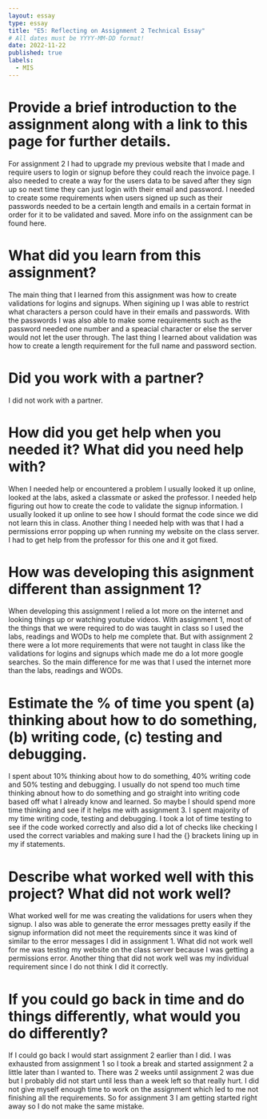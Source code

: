 ```yaml
---
layout: essay
type: essay
title: "E5: Reflecting on Assignment 2 Technical Essay"
# All dates must be YYYY-MM-DD format!
date: 2022-11-22
published: true
labels:
  - MIS
---
```


# Provide a brief introduction to the assignment along with a link to this page for further details.
For assignment 2 I had to upgrade my previous website that I made and require users to login or signup before they could reach the invoice page. I also needed to create a way for the users data to be saved after they sign up so next time they can just login with their email and password. I needed to create some requirements when users signed up such as their passwords needed to be a certain length and emails in a certain format in order for it to be validated and saved. More info on the assignment can be found here. 

# What did you learn from this assignment?
The main thing that I learned from this assignment was how to create validations for logins and signups. When sigining up I was able to restrict what characters a person could have in their emails and passwords. With the passwords I was also able to make some requirements such as the password needed one number and a speacial character or else the server would not let the user through. The last thing I learned about validation was how to create a length requirement for the full name and password section. 

# Did you work with a partner?
I did not work with a partner. 

# How did you get help when you needed it? What did you need help with?
When I needed help or encountered a problem I usually looked it up online, looked at the labs, asked a classmate or asked the professor. I needed help figuring out how to create the code to validate the signup information. I usually looked it up online to see how I should format the code since we did not learn this in class. Another thing I needed help with was that I had a permissions error popping up when running my website on the class server. I had to get help from the professor for this one and it got fixed. 

# How was developing this asignment different than assignment 1?
When developing this assignment I relied a lot more on the internet and looking things up or watching youtube videos. With assignment 1, most of the things that we were required to do was taught in class so I used the labs, readings and WODs to help me complete that. But with assignment 2 there were a lot more requirements that were not taught in class like the validations for logins and signups which made me do a lot more google searches. So the main difference for me was that I used the internet more than the labs, readings and WODs. 


# Estimate the % of time you spent (a) thinking about how to do something, (b) writing code, (c) testing and debugging.
I spent about 10% thinking about how to do something, 40% writing code and 50% testing and debugging. I usually do not spend too much time thinking abnout how to do something and go straight into writing code based off what I already know and learned. So maybe I should spend more time thinking and see if it helps me with assignment 3. I spent majority of my time writing code, testing and debugging. I took a lot of time testing to see if the code worked correctly and also did a lot of checks like checking I used the correct variables and  making sure I had the {} brackets lining up in my if statements. 

# Describe what worked well with this project? What did not work well?
What worked well for me was creating the validations for users when they signup. I also was able to generate the error messages pretty easily if the signup information did not meet the requirements since it was kind of similar to the error messages I did in assignment 1. What did not work well for me was testing my website on the class server because I was getting a permissions error. Another thing that did not work well was my individual requirement since I do not think I did it correctly. 

# If you could go back in time and do things differently, what would you do differently?
If I could go back I would start assignment 2 earlier than I did. I was exhausted from assignment 1 so I took a break and started assignment 2 a little later than I wanted to. There was 2 weeks until assignment 2 was due but I probably did not start until less than a week left so that really hurt. I did not give myself enough time to work on the assignment which led to me not finishing all the requirements. So for assignment 3 I am getting started right away so I do not make the same mistake. 

